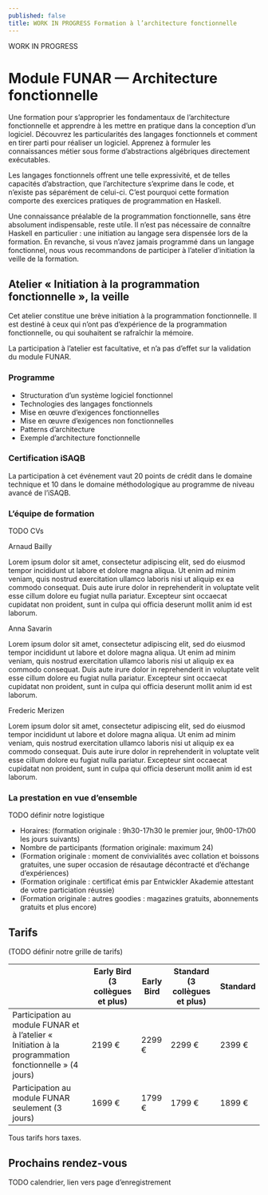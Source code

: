 ```yaml
---
published: false
title: WORK IN PROGRESS Formation à l’architecture fonctionnelle
---
```

WORK IN PROGRESS

# Module FUNAR — Architecture fonctionnelle
Une formation pour s’approprier les fondamentaux de l’architecture fonctionnelle et apprendre à les mettre en pratique dans la conception d’un logiciel.
Découvrez les particularités des langages fonctionnels et comment en tirer parti pour réaliser un logiciel.
Apprenez à formuler les connaissances métier sous forme d’abstractions algébriques directement exécutables.

Les langages fonctionnels offrent une telle expressivité, et de telles capacités d’abstraction, que l’architecture s’exprime dans le code, et n’existe pas séparément de celui-ci.
C’est pourquoi cette formation comporte des exercices pratiques de programmation en Haskell.

Une connaissance préalable de la programmation fonctionnelle, sans être absolument indispensable, reste utile.
Il n’est pas nécessaire de connaître Haskell en particulier : une initiation au langage sera dispensée lors de la formation.
En revanche, si vous n’avez jamais programmé dans un langage fonctionnel, nous vous recommandons de participer à l’atelier d’initiation la veille de la formation.

## Atelier « Initiation à la programmation fonctionnelle », la veille 
Cet atelier constitue une brève initiation à la programmation fonctionnelle.
Il est destiné à ceux qui n’ont pas d’expérience de la programmation fonctionnelle, ou qui souhaitent se rafraîchir la mémoire.

La participation à l’atelier est facultative, et n’a pas d’effet sur la validation du module FUNAR.

### Programme
- Structuration d’un système logiciel fonctionnel
- Technologies des langages fonctionnels
- Mise en œuvre d’exigences fonctionnelles
- Mise en œuvre d’exigences non fonctionnelles
- Patterns d’architecture
- Exemple d’architecture fonctionnelle

### Certification iSAQB
La participation à cet événement vaut 20 points de crédit dans le domaine technique et 10 dans le domaine méthodologique au programme de niveau avancé de l’iSAQB.

### L’équipe de formation

TODO CVs

Arnaud Bailly

Lorem ipsum dolor sit amet, consectetur adipiscing elit, sed do eiusmod tempor incididunt ut labore et dolore magna aliqua. Ut enim ad minim veniam, quis nostrud exercitation ullamco laboris nisi ut aliquip ex ea commodo consequat. Duis aute irure dolor in reprehenderit in voluptate velit esse cillum dolore eu fugiat nulla pariatur. Excepteur sint occaecat cupidatat non proident, sunt in culpa qui officia deserunt mollit anim id est laborum.

Anna Savarin

Lorem ipsum dolor sit amet, consectetur adipiscing elit, sed do eiusmod tempor incididunt ut labore et dolore magna aliqua. Ut enim ad minim veniam, quis nostrud exercitation ullamco laboris nisi ut aliquip ex ea commodo consequat. Duis aute irure dolor in reprehenderit in voluptate velit esse cillum dolore eu fugiat nulla pariatur. Excepteur sint occaecat cupidatat non proident, sunt in culpa qui officia deserunt mollit anim id est laborum.

Frederic Merizen

Lorem ipsum dolor sit amet, consectetur adipiscing elit, sed do eiusmod tempor incididunt ut labore et dolore magna aliqua. Ut enim ad minim veniam, quis nostrud exercitation ullamco laboris nisi ut aliquip ex ea commodo consequat. Duis aute irure dolor in reprehenderit in voluptate velit esse cillum dolore eu fugiat nulla pariatur. Excepteur sint occaecat cupidatat non proident, sunt in culpa qui officia deserunt mollit anim id est laborum.

### La prestation en vue d’ensemble

TODO définir notre logistique

- Horaires: (formation originale : 9h30-17h30 le premier jour, 9h00-17h00 les jours suivants)
- Nombre de participants (formation originale: maximum 24)
- (Formation originale : moment de convivialités avec collation et boissons gratuites, une super occasion de résautage décontracté et d’échange d’expériences)
- (Formation originale : certificat émis par Entwickler Akademie attestant de votre particiation réussie)
- (Formation originale : autres goodies : magazines gratuits, abonnements gratuits et plus encore)

## Tarifs

(TODO définir notre grille de tarifs)

|                                                                                                        | Early Bird (3 collègues et plus) | Early Bird | Standard (3 collègues et plus) | Standard |
| ------------------------------------------------------------------------------------------------------ | -------------------------------- | ---------- | ------------------------------ | -------- |
| Participation au module FUNAR et à l’atelier « Initiation à la programmation fonctionnelle » (4 jours) | 2199 €                           | 2299 €     | 2299 €                         | 2399 €   |
| Participation au module FUNAR seulement (3 jours)                                                      | 1699 €                           | 1799 €     | 1799 €                         | 1899 €   |

Tous tarifs hors taxes.

## Prochains rendez-vous

TODO calendrier, lien vers page d’enregistrement
